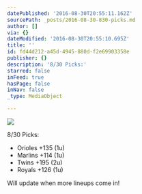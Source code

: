 ```yaml
---
datePublished: '2016-08-30T20:55:11.162Z'
sourcePath: _posts/2016-08-30-830-picks.md
author: []
via: {}
dateModified: '2016-08-30T20:55:10.695Z'
title: ''
id: fd44d212-a45d-4945-880d-f2e69903358e
publisher: {}
description: '8/30 Picks:'
starred: false
inFeed: true
hasPage: false
inNav: false
_type: MediaObject

---
```

![](https://the-grid-user-content.s3-us-west-2.amazonaws.com/dc7f55c2-850b-4ed3-a3bd-72de9d052e51.jpg)

8/30 Picks:

* Orioles +135 (1u)
* Marlins +114 (1u)
* Twins +195 (2u)
* Royals +126 (1u)

Will update when more lineups come in!